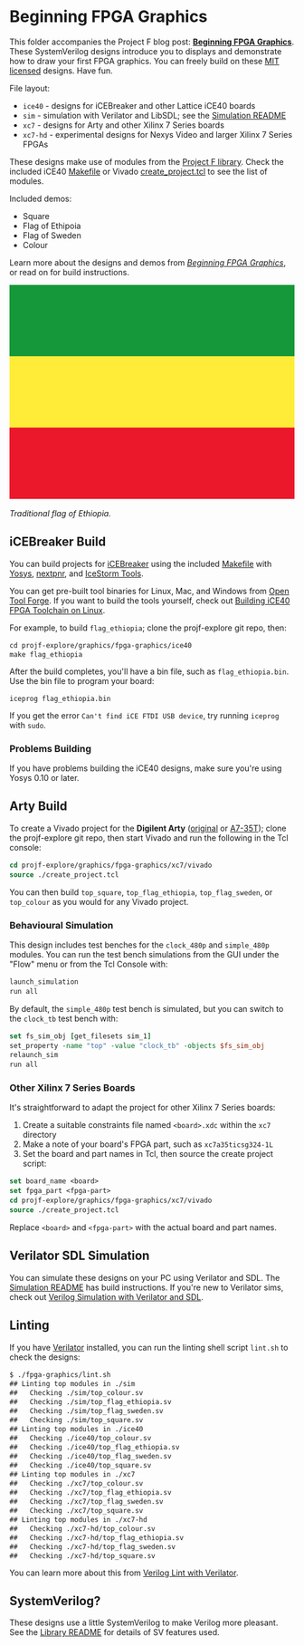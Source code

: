 # Beginning FPGA Graphics

This folder accompanies the Project F blog post: **[Beginning FPGA Graphics](https://projectf.io/posts/fpga-graphics/)**. These SystemVerilog designs introduce you to displays and demonstrate how to draw your first FPGA graphics. You can freely build on these [MIT licensed](../../LICENSE) designs. Have fun.

File layout:

* `ice40` - designs for iCEBreaker and other Lattice iCE40 boards
* `sim` - simulation with Verilator and LibSDL; see the [Simulation README](sim/README.md)
* `xc7` - designs for Arty and other Xilinx 7 Series boards
* `xc7-hd` - experimental designs for Nexys Video and larger Xilinx 7 Series FPGAs

These designs make use of modules from the [Project F library](../../lib/). Check the included iCE40 [Makefile](ice40/Makefile) or Vivado [create_project.tcl](xc7/vivado/create_project.tcl) to see the list of modules.

Included demos:

* Square
* Flag of Ethipoia
* Flag of Sweden
* Colour

Learn more about the designs and demos from _[Beginning FPGA Graphics](https://projectf.io/posts/fpga-graphics/)_, or read on for build instructions.

![](../../doc/img/flag_ethiopia.png?raw=true "")

_Traditional flag of Ethiopia._

## iCEBreaker Build

You can build projects for [iCEBreaker](https://docs.icebreaker-fpga.org/hardware/icebreaker/) using the included [Makefile](ice40/Makefile) with [Yosys](http://www.clifford.at/yosys/), [nextpnr](https://github.com/YosysHQ/nextpnr), and [IceStorm Tools](http://www.clifford.at/icestorm/). 

You can get pre-built tool binaries for Linux, Mac, and Windows from [Open Tool Forge](https://github.com/open-tool-forge/fpga-toolchain). If you want to build the tools yourself, check out [Building iCE40 FPGA Toolchain on Linux](https://projectf.io/posts/building-ice40-fpga-toolchain/).

For example, to build `flag_ethiopia`; clone the projf-explore git repo, then:

```shell
cd projf-explore/graphics/fpga-graphics/ice40
make flag_ethiopia
```

After the build completes, you'll have a bin file, such as `flag_ethiopia.bin`. Use the bin file to program your board:

```shell
iceprog flag_ethiopia.bin
```

If you get the error `Can't find iCE FTDI USB device`, try running `iceprog` with `sudo`.

### Problems Building

If you have problems building the iCE40 designs, make sure you're using Yosys 0.10 or later.

## Arty Build

To create a Vivado project for the **Digilent Arty** ([original](https://digilent.com/reference/programmable-logic/arty/reference-manual) or [A7-35T](https://reference.digilentinc.com/reference/programmable-logic/arty-a7/reference-manual)); clone the projf-explore git repo, then start Vivado and run the following in the Tcl console:

```tcl
cd projf-explore/graphics/fpga-graphics/xc7/vivado
source ./create_project.tcl
```

You can then build `top_square`, `top_flag_ethiopia`, `top_flag_sweden`, or `top_colour` as you would for any Vivado project.

### Behavioural Simulation

This design includes test benches for the `clock_480p` and `simple_480p` modules. You can run the test bench simulations from the GUI under the "Flow" menu or from the Tcl Console with:

```tcl
launch_simulation
run all
```

By default, the `simple_480p` test bench is simulated, but you can switch to the `clock_tb` test bench with:

```tcl
set fs_sim_obj [get_filesets sim_1]
set_property -name "top" -value "clock_tb" -objects $fs_sim_obj
relaunch_sim
run all
```

### Other Xilinx 7 Series Boards

It's straightforward to adapt the project for other Xilinx 7 Series boards:

1. Create a suitable constraints file named `<board>.xdc` within the `xc7` directory
2. Make a note of your board's FPGA part, such as `xc7a35ticsg324-1L`
3. Set the board and part names in Tcl, then source the create project script:

```tcl
set board_name <board>
set fpga_part <fpga-part>
cd projf-explore/graphics/fpga-graphics/xc7/vivado
source ./create_project.tcl
```

Replace `<board>` and `<fpga-part>` with the actual board and part names.

## Verilator SDL Simulation

You can simulate these designs on your PC using Verilator and SDL. The [Simulation README](sim/README.md) has build instructions. If you're new to Verilator sims, check out [Verilog Simulation with Verilator and SDL](https://projectf.io/posts/verilog-sim-verilator-sdl/).

## Linting

If you have [Verilator](https://www.veripool.org/wiki/verilator) installed, you can run the linting shell script `lint.sh` to check the designs:

```shell
$ ./fpga-graphics/lint.sh
## Linting top modules in ./sim
##   Checking ./sim/top_colour.sv
##   Checking ./sim/top_flag_ethiopia.sv
##   Checking ./sim/top_flag_sweden.sv
##   Checking ./sim/top_square.sv
## Linting top modules in ./ice40
##   Checking ./ice40/top_colour.sv
##   Checking ./ice40/top_flag_ethiopia.sv
##   Checking ./ice40/top_flag_sweden.sv
##   Checking ./ice40/top_square.sv
## Linting top modules in ./xc7
##   Checking ./xc7/top_colour.sv
##   Checking ./xc7/top_flag_ethiopia.sv
##   Checking ./xc7/top_flag_sweden.sv
##   Checking ./xc7/top_square.sv
## Linting top modules in ./xc7-hd
##   Checking ./xc7-hd/top_colour.sv
##   Checking ./xc7-hd/top_flag_ethiopia.sv
##   Checking ./xc7-hd/top_flag_sweden.sv
##   Checking ./xc7-hd/top_square.sv
```

You can learn more about this from [Verilog Lint with Verilator](https://projectf.io/posts/verilog-lint-with-verilator/).

## SystemVerilog?

These designs use a little SystemVerilog to make Verilog more pleasant. See the [Library README](../../lib/README.md#systemverilog) for details of SV features used.
